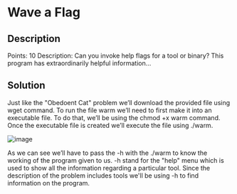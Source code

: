 # Wave a Flag

## Description
  Points: 10
  Description: Can you invoke help flags for a tool or binary? This program has extraordinarily helpful information…

## Solution
  Just like the "Obedoent Cat" problem we’ll download the provided file using wget command. 
  To run the file warm we’ll need to first make it into an executable file. 
  To do that, we’ll be using the chmod +x warm command. 
  Once the executable file is created we’ll execute the file using ./warm.

  ![image](https://github.com/Mnj-ToTheTop/Pico_CTF/assets/153396359/61a9ffbc-b43e-4f82-973e-c762a14a0371)

  As we can see we’ll have to pass the -h with the ./warm to know the working of the program given to us. 
  -h stand for the "help" menu which is used to show all the information regarding a particular tool.
  Since the description of the problem includes tools we'll be using -h to find information on the program.
